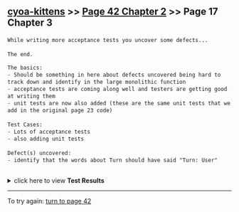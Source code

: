 ## [cyoa-kittens](../page-0/README.md) >> [Page 42 Chapter 2](../page-42/README.md) >> Page 17 Chapter 3

```
While writing more acceptance tests you uncover some defects...

The end.
```

```
The basics:
- Should be something in here about defects uncovered being hard to track down and identify in the large monolithic function
- acceptance tests are coming along well and testers are getting good at writing them
- unit tests are now also added (these are the same unit tests that we add in the original page 23 code)

Test Cases:
- Lots of acceptance tests
- also adding unit tests

Defect(s) uncovered:
- identify that the words about Turn should have said "Turn: User"


```


<details>
    <summary>click here to view <b>Test Results</b></summary>
    <img width="50%" src="assets/results.png"/>
    <img width="50%" src="assets/results1.png"/>
</details>

<hr>

To try again: [turn to page 42](../page-42/README.md)
